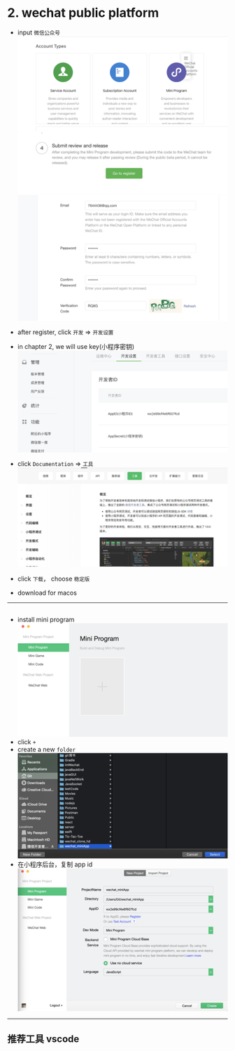 # 2. wechat public platform

- input `微信公众号`
![](img/2020-03-08-01-25-27.png)
![](img/2020-03-08-01-26-38.png)
![](img/2020-03-08-01-28-03.png)


- after register, click `开发` => `开发设置` 
- in chapter 2, we will use key(小程序密钥)
![](img/2020-03-09-21-26-54.png)
- click `Documentation` => `工具`
![](img/2020-03-09-21-29-20.png)
- click `下载`， choose `稳定版`
- download for macos
---
## 
- install mini program
![](img/2020-03-09-21-41-30.png)
- click `+`
- create a new `folder`
![](img/2020-03-09-21-43-31.png)
- 在小程序后台，复制 app id
![](img/2020-03-09-21-48-30.png)
---

## 推荐工具 vscode